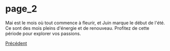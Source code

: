 # page_2
<!DOCTYPE html>
<html>
<head>
    <title>Deuxième page - Printemps</title>
</head>
<body>
    <p>Mai est le mois où tout commence à fleurir, et Juin marque le début de l'été. Ce sont des mois pleins d'énergie et de renouveau. Profitez de cette période pour explorer vos passions.</p>
    <a href="salut.html"><U>Précédent</U></a>
</body>
</html>
